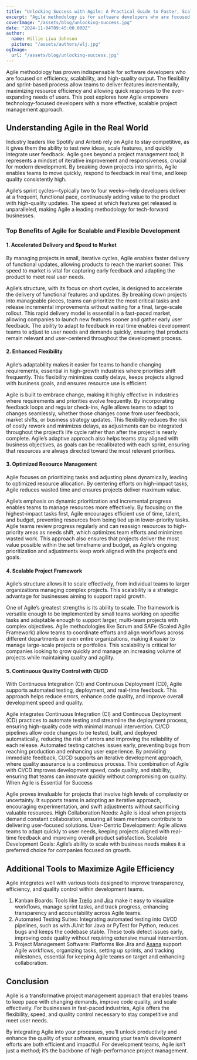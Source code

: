 ```yaml
---
title: "Unlocking Success with Agile: A Practical Guide to Faster, Scalable Project Management"
excerpt: "Agile methodology is for software developers who are focused on efficiency, scalability, and high-quality output."
coverImage: "/assets/blog/unlocking-success.jpg"
date: "2024-11-04T09:45:00.000Z"
author:
  name: Willie Liwa Johnson
  picture: "/assets/authors/wlj.jpg"
ogImage:
  url: "/assets/blog/unlocking-success.jpg"
---
```


Agile methodology has proven indispensable for software developers who are focused on efficiency, scalability, and high-quality output. The flexibility and sprint-based process allow teams to deliver features incrementally, maximizing resource efficiency and allowing quick responses to the ever-expanding needs of users. This post explores how Agile empowers technology-focused developers with a more effective, scalable project management approach.

## Understanding Agile in the Real World

Industry leaders like Spotify and Airbnb rely on Agile to stay competitive, as it gives them the ability to test new ideas, scale features, and quickly integrate user feedback. Agile goes beyond a project management tool; it represents a mindset of iterative improvement and responsiveness, crucial for modern development. By breaking down projects into sprints, Agile enables teams to move quickly, respond to feedback in real time, and keep quality consistently high. 

Agile’s sprint cycles—typically two to four weeks—help developers deliver at a frequent, functional pace, continuously adding value to the product with high-quality updates. The speed at which features get released is unparalleled, making Agile a leading methodology for tech-forward businesses.

### Top Benefits of Agile for Scalable and Flexible Development

#### 1. Accelerated Delivery and Speed to Market

By managing projects in small, iterative cycles, Agile enables faster delivery of functional updates, allowing products to reach the market sooner. This speed to market is vital for capturing early feedback and adapting the product to meet real user needs.

Agile’s structure, with its focus on short cycles, is designed to accelerate the delivery of functional features and updates. By breaking down projects into manageable pieces, teams can prioritize the most critical tasks and release incremental improvements without waiting for a final, large-scale rollout. This rapid delivery model is essential in a fast-paced market, allowing companies to launch new features sooner and gather early user feedback. The ability to adapt to feedback in real time enables development teams to adjust to user needs and demands quickly, ensuring that products remain relevant and user-centered throughout the development process.

#### 2. Enhanced Flexibility

Agile’s adaptability makes it easier for teams to handle changing requirements, essential in high-growth industries where priorities shift frequently. This flexibility minimizes costly delays, keeps projects aligned with business goals, and ensures resource use is efficient.

Agile is built to embrace change, making it highly effective in industries where requirements and priorities evolve frequently. By incorporating feedback loops and regular check-ins, Agile allows teams to adapt to changes seamlessly, whether those changes come from user feedback, market shifts, or business strategy updates. This flexibility reduces the risk of costly rework and minimizes delays, as adjustments can be integrated throughout the project’s life cycle rather than after the project is nearly complete. Agile’s adaptive approach also helps teams stay aligned with business objectives, as goals can be recalibrated with each sprint, ensuring that resources are always directed toward the most relevant priorities.


#### 3. Optimized Resource Management

Agile focuses on prioritizing tasks and adjusting plans dynamically, leading to optimized resource allocation. By centering efforts on high-impact tasks, Agile reduces wasted time and ensures projects deliver maximum value.

Agile’s emphasis on dynamic prioritization and incremental progress enables teams to manage resources more effectively. By focusing on the highest-impact tasks first, Agile encourages efficient use of time, talent, and budget, preventing resources from being tied up in lower-priority tasks. Agile teams review progress regularly and can reassign resources to high-priority areas as needs shift, which optimizes team efforts and minimizes wasted work. This approach also ensures that projects deliver the most value possible within the set timeframe and budget, as Agile’s ongoing prioritization and adjustments keep work aligned with the project’s end goals.


#### 4. Scalable Project Framework

Agile’s structure allows it to scale effectively, from individual teams to larger organizations managing complex projects. This scalability is a strategic advantage for businesses aiming to support rapid growth.

One of Agile’s greatest strengths is its ability to scale. The framework is versatile enough to be implemented by small teams working on specific tasks and adaptable enough to support larger, multi-team projects with complex objectives. Agile methodologies like Scrum and SAFe (Scaled Agile Framework) allow teams to coordinate efforts and align workflows across different departments or even entire organizations, making it easier to manage large-scale projects or portfolios. This scalability is critical for companies looking to grow quickly and manage an increasing volume of projects while maintaining quality and agility.

#### 5. Continuous Quality Control with CI/CD

With Continuous Integration (CI) and Continuous Deployment (CD), Agile supports automated testing, deployment, and real-time feedback. This approach helps reduce errors, enhance code quality, and improve overall development speed and quality.

Agile integrates Continuous Integration (CI) and Continuous Deployment (CD) practices to automate testing and streamline the deployment process, ensuring high-quality code with minimal manual intervention. CI/CD pipelines allow code changes to be tested, built, and deployed automatically, reducing the risk of errors and improving the reliability of each release. Automated testing catches issues early, preventing bugs from reaching production and enhancing user experience. By providing immediate feedback, CI/CD supports an iterative development approach, where quality assurance is a continuous process. This combination of Agile with CI/CD improves development speed, code quality, and stability, ensuring that teams can innovate quickly without compromising on quality.
When Agile is Essential for Success

Agile proves invaluable for projects that involve high levels of complexity or uncertainty. It supports teams in adopting an iterative approach, encouraging experimentation, and swift adjustments without sacrificing valuable resources.
High Collaboration Needs: Agile is ideal when projects demand constant collaboration, ensuring all team members contribute to delivering user-focused solutions.
User-Centric Development: Agile allows teams to adapt quickly to user needs, keeping projects aligned with real-time feedback and improving overall product satisfaction.
Scalable Development Goals: Agile’s ability to scale with business needs makes it a preferred choice for companies focused on growth.

## Additional Tools to Maximize Agile Efficiency

Agile integrates well with various tools designed to improve transparency, efficiency, and quality control within development teams.

1. Kanban Boards: Tools like [Trello](https://trello.com/) and [Jira](https://www.atlassian.com/software/jira) make it easy to visualize workflows, manage sprint tasks, and track progress, enhancing transparency and accountability across Agile teams.
2. Automated Testing Suites: Integrating automated testing into CI/CD pipelines, such as with JUnit for Java or PyTest for Python, reduces bugs and keeps the codebase stable. These tools detect issues early, improving code quality without requiring extensive manual intervention.
3. Project Management Software: Platforms like Jira and [Asana](https://asana.com/) support Agile workflows, organizing tasks, setting up sprints, and tracking milestones, essential for keeping Agile teams on target and enhancing collaboration.

## Conclusion

Agile is a transformative project management approach that enables teams to keep pace with changing demands, improve code quality, and scale effectively. For businesses in fast-paced industries, Agile offers the flexibility, speed, and quality control necessary to stay competitive and meet user needs.

By integrating Agile into your processes, you’ll unlock productivity and enhance the quality of your software, ensuring your team’s development efforts are both efficient and impactful. For development teams, Agile isn’t just a method; it’s the backbone of high-performance project management.


